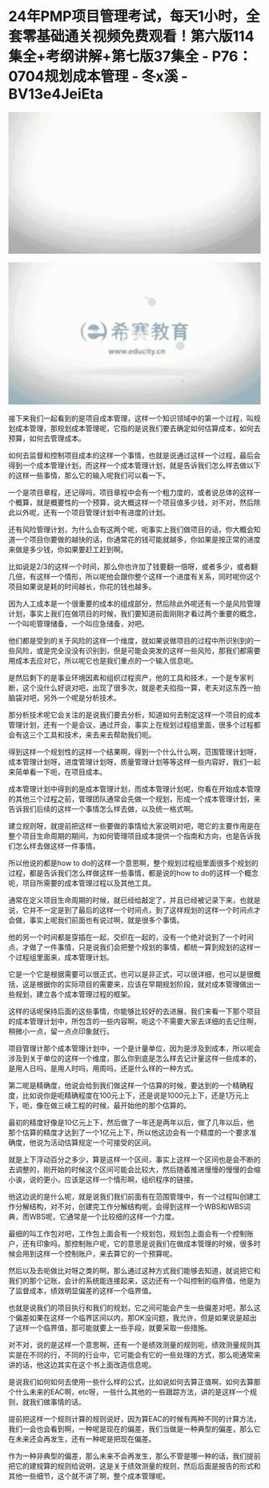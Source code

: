 # 24年PMP项目管理考试，每天1小时，全套零基础通关视频免费观看！第六版114集全+考纲讲解+第七版37集全 - P76：0704规划成本管理 - 冬x溪 - BV13e4JeiEta

![](img/eecca0a333c8abf642f5ca9f468e35da_0.png)

![](img/eecca0a333c8abf642f5ca9f468e35da_1.png)

接下来我们一起看到的是项目成本管理，这样一个知识领域中的第一个过程，叫规划成本管理，那规划成本管理呢，它指的是说我们要去确定如何估算成本，如何去预算，如何去管理成本。

如何去监督和控制项目成本的这样一个事情，也就是说通过这样一个过程，最后会得到一个成本管理计划，而这样一个成本管理计划，就是告诉我们怎么样去做以下的这样一些事情，那么它的输入呢我们可以看一下。

一个是项目章程，还记得吗，项目章程中会有一个粗力度的，或者说总体的这样一个概算，就是概要性的一个预算，说大概这样一个项目值多少钱，对不对，然后除此以外呢，还有一个项目管理计划中有进度的计划。

还有风险管理计划，为什么会有这两个呢，呃事实上我们做项目的话，你大概会知道一个项目你要做的越快的话，你通常花的钱可能就越多，你如果是按正常的进度来做是多少钱，你如果要赶工赶到啊。

比如说是2/3的这样一个时间，那么你也许加了钱要翻一倍呀，或者多少，或者翻几倍，有这样一个情形，所以呢他会跟你整个这样一个进度有关系，同时呢你这个项目如果说是耗的时间越长，你花的钱也越多。

因为人工成本是一个很重要的成本的组成部分，然后除此外呢还有一个是风险管理计划，事实上我们在做项目的时候，我们要知道前面刚刚才看过两个重要的概念，一个叫呃管理储备，一个叫应急储备，对吧。

他们都是受到的关于风险的这样一个维度，就如果说做项目的过程中所识别到的一些风险，或是完全没没有识别到，但是可能会突发的这样一些风险，那我们都需要用成本去应对它，所以呢它也是我们重点的一个输入信息呃。

是然后剩下的是事业环境因素和组织过程资产，他的工具和技术，一个是专家判断，这个没什么好说对吧，出现了很多次，就是老夫掐指一算，老夫对这东西一拍脑袋对吧，另外一个呢是分析技术。

那分析技术呢它会关注的是说我们要去分析，知道如何去制定这样一个项目的成本管理计划，还有一个是会议，通过开会，事实上在规划过程组里面，很多个过程都会有这三个工具和技术，来去来去帮助我们呃。

得到这样一个规划性的这样一个结果啊，得到一个什么什么啊，范围管理计划呀，成本管理计划呀，进度管理计划呀，质量管理计划等等这样一些内容好，我们一起来简单看一下呃，在项目成本。

成本管理计划中得到的是成本管理计划，而成本管理计划呢，你看在开始成本管理的其他三个过程之前，管理团队通常会先做一个规划，形成一个成本管理计划，来告诉我们后续的这样一个事情怎么样去做，以及统一格式啊。

建立规则呀，就提前把这样一些要做的事情给大家说明对吧，嗯它的主要作用是在整个项目生命周期的期间，为如何管理项目成本提供一个指南和方向，也是告诉我们怎么样去做这样一件事情。

所以他说的都是how to do的这样一个意思啊，整个规划过程组里面很多个规划的过程，都是告诉我们怎么样做这样一些事情，都是说的how to do的这样一个概念呃，项目所需要的成本管理过程以及其他工具。

通常在定义项目生命周期的时候，就已经给敲定了，并且已经被记录下来，也就是说，它并不一定是到了最后的这样一个时间点，到了这样规划的这样一个时间点才会做，事实上呢我们前面也有说过啊，就是很多个事情。

他的另一个时间都是穿插在一起，交织在一起的，没有一个绝对说到了一个时间点，才做了一件事情，只是说我们会把整个规划的事情，都统一算到规划的这样一个过程组里面来，成本管理计划。

它是一个它是根据需要可以很正式，也可以是非正式，可以很详细，也可以是很概括，这是根据你的实际项目的需要来，应该在早期规划阶段，就对成本管理做出一些规划，建立各个成本管理过程的框架。

这样的话呢保持后面的这些事情，你能够比较好的去进展，我们来看一下那个项目的成本管理计划中，所包含的一些内容啊，呃这个不需要大家去详细的去记住啊，稍微小一点，留一点点印象就行。

项目管理计那个成本管理计划中，一个是计量单位，因为是涉及到成本，所以呢会涉及到关于单位的这样一个维度，那么你到底是怎么样去记计量这样一些成本的，是用人日吗，是用人时吗，用周吗，还是什么样的一种方式。

第二呢是精确度，他说会给到我们做这样一个估算的时候，要达到的一个精确程度，比如说你是呃精确程度在100元上下，还是说是1000元上下，还是1万元上下，呃，像在做三峡工程的时候，最开始他的那个估算的。

最初的精度好像是10亿元上下，然后做了一年还是两年以后，做了几年以后，他那个估算的精度才达到了一个1亿元上下，所以他这边会有一个精度的一个要求准确度，他说为活动估算规定一个可接受的区间。

就是上下浮动百分之多少，算是这样一个区间，事实上这样一个区间也是会不断的去调整的，刚开始的时候这个区间可能会比较大，然后随着推进慢慢的慢慢的会缩小诶，说的更小，应该是这样一个情形啊，组织程序的链接。

他这边说的是什么呢，就是说我们我们前面有在范围管理中，有一个过程叫创建工作分解结构，对不对，创建完工作分解结构呢，会得到这样一个WBS和WBS词典，而WBS呢，它通常是一个比较细的这样一个力度。

最细的叫工作包对吧，工作包上面会有一个规划包，规划包上面会有一个控制账户，还有印象吗，那控制账户呢，它的意思是说我们在做成本管理的时候，很多时候会用到这样一个控制账户，来去算它的一个预算呢。

然后以及去呃做比对呀之类的啊，那么通过这种方式我们能够去知道，就说把它和我们的那个记账，会计的系统能连接起来，这边还有一个叫控制的临界值，他是为了监督成本，绩效明显偏差的这样一个临界值。

也就是说我们的项目执行和我们的规划，它之间可能会产生一些偏差对吧，那么这个偏差如果在这样一个临界区间以内，那OK没问题，我允许，但是如果说是超出了这样一个临界值，那可能就要上一些手段，就要采取一些措施。

对不对，说的是这样一个意思啊，还有一个是绩效测量的规则呃，绩效测量规则其实是在不同的行，不同的行业中，它可能会有它的一些处理的方式，那么呃通常来讲的话，他这边其实在这个书上面改造信息呢。

是说我们如何如何去使用一些什么样的公式，比如说如何去算正值啊，如何去算那个什么未来的EAC啊，etc呀，一些什么其他的一些跟踪方法，讲的是这样一个规则，就我们做事情的话。

提前把这样一个规则计算的规则说好，因为算EAC的时候有两种不同的计算方法，我们一会也会看到啊，一种呢是现在的偏差，我们当做是一种典型的偏差，那么它在未来还会再发生，还有一种呢是把现在偏差。

作为一种非典型的偏差，那么未来不会再发生，那么不管是哪一种的话，我们提前把它的建规算的规则给说明，这是关于绩效测量的规则，然后后面是报告的形式和其他一些细节，这个就不讲了啊，整个成本管理呢。


